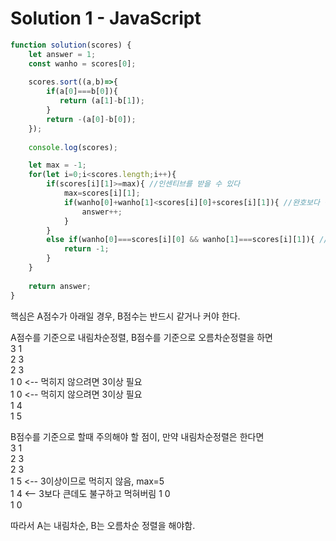 # Solution 1 - JavaScript
~~~javascript
function solution(scores) {
    let answer = 1;
    const wanho = scores[0];
    
    scores.sort((a,b)=>{
        if(a[0]===b[0]){
           return (a[1]-b[1]);
        }
        return -(a[0]-b[0]);
    });
    
    console.log(scores);

    let max = -1;
    for(let i=0;i<scores.length;i++){
        if(scores[i][1]>=max){ //인센티브를 받을 수 있다
            max=scores[i][1];
            if(wanho[0]+wanho[1]<scores[i][0]+scores[i][1]){ //완호보다 점수가 클 경우 등수 증가
                answer++;
            }
        }
        else if(wanho[0]===scores[i][0] && wanho[1]===scores[i][1]){ //인센티브를 받을 수 없는데, 그게 완호라면
            return -1;
        }
    }
    
    return answer;
}
~~~

핵심은 A점수가 아래일 경우, B점수는 반드시 같거나 커야 한다.  
  
A점수를 기준으로 내림차순정렬, B점수를 기준으로 오름차순정렬을 하면  
3 1  
2 3  
2 3  
1 0 <-- 먹히지 않으려면 3이상 필요  
1 0 <-- 먹히지 않으려면 3이상 필요  
1 4  
1 5  
  
B점수를 기준으로 할때 주의해야 할 점이, 만약 내림차순정렬은 한다면  
3 1  
2 3  
2 3  
1 5 <-- 3이상이므로 먹히지 않음, max=5  
1 4 <-- 3보다 큰데도 불구하고 먹혀버림 
1 0  
1 0  

따라서 A는 내림차순, B는 오름차순 정렬을 해야함.
